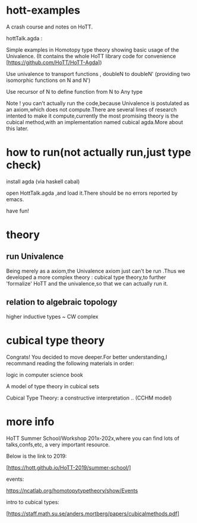 # hott-examples
A crash course and notes on HoTT.

hottTalk.agda : 

Simple examples in Homotopy type theory showing basic usage of the Univalence. (It contains the whole HoTT library code for convenience  [https://github.com/HoTT/HoTT-Agda])

Use univalence to transport functions , doubleN to doubleN' (providing two isomorphic functions on N and N')

Use recursor of N to define function from N to Any type

Note ! you can't actually run the code,because Univalence is postulated as an axiom,which does not compute.There are several lines of research intented to make it compute,currently the most promising theory is the cubical method,with an implementation named cubical agda.More about this later.

# how to run(not actually run,just type check)

install agda (via haskell cabal)

open HottTalk.agda ,and load it.There should be no errors reported by emacs.

have fun!

# theory
## run Univalence
Being merely as a axiom,the Univalence axiom just can't be run .Thus we developed a more complex theory : cubical type theory,to further 'formalize' HoTT and the univalence,so that we can actually run it.

## relation to algebraic topology
higher inductive types ~ CW complex

# cubical type theory
Congrats! You decided to move deeper.For better understanding,I recommand reading the following materials in order:

logic in computer science book

A model of type theory in cubical sets

Cubical Type Theory: a constructive interpretation .. (CCHM model)

# more info

HoTT Summer School/Workshop 201x-202x,where you can find lots of talks,confs,etc, a very important resource.

Below is the link to 2019:

[https://hott.github.io/HoTT-2019/summer-school/]

events:

https://ncatlab.org/homotopytypetheory/show/Events

intro to cubical types:

[https://staff.math.su.se/anders.mortberg/papers/cubicalmethods.pdf]





